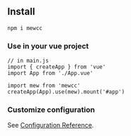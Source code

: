 ## Install
```
npm i mewcc
```
### Use in your vue project
```
// in main.js 
import { createApp } from 'vue'
import App from './App.vue'

import mew from 'mewcc'
createApp(App).use(mew).mount('#app')
```
### Customize configuration
See [Configuration Reference](https://cli.vuejs.org/config/).
